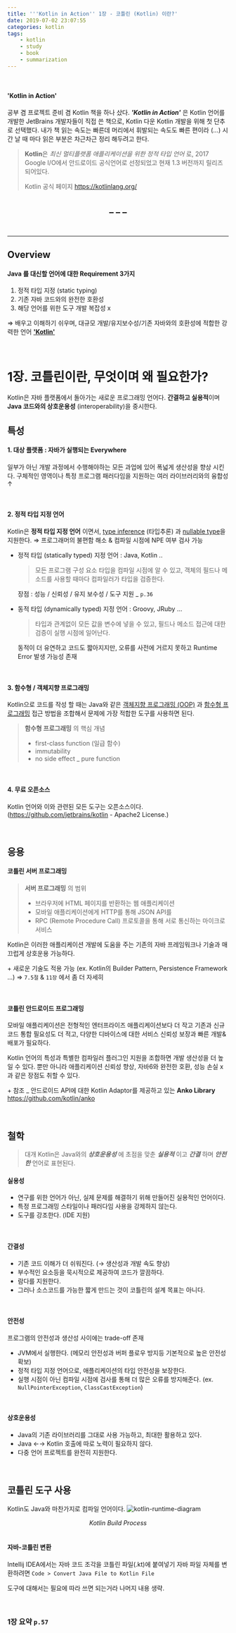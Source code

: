 ```yaml
---
title: '''Kotlin in Action'' 1장 - 코틀린 (Kotlin) 이란?'
date: 2019-07-02 23:07:55
categories: kotlin
tags:
	- kotlin
	- study
	- book
	- summarization
---
```


<br/>

#### 'Kotlin in Action'
공부 겸 프로젝트 준비 겸 Kotlin 책을 하나 샀다.
***'Kotlin in Action'*** 은 Kotlin 언어를 개발한 JetBrains 개발자들이 직접 쓴 책으로, Kotlin 다운 Kotlin 개발을 위해 첫 단추로 선택했다.
내가 책 읽는 속도는 빠른데 머리에서 휘발되는 속도도 빠른 편이라 (...) 시간 날 때 마다 읽은 부분은 차근차근 정리 해두려고 한다. 
> **Kotlin**은 *최신 멀티플랫폼 애플리케이션을 위한 정적 타입 언어* 로, 2017 Google I/O에서 안드로이드 공식언어로 선정되었고 현재 1.3 버전까지 릴리즈 되어있다.
> 
> Kotlin 공식 페이지 https://kotlinlang.org/


<center><h2>_ _ _</h2></center>

<br/>

---

## Overview
#### Java 를 대신할 언어에 대한 Requirement 3가지
1. 정적 타입 지정 (static typing)
2. 기존 자바 코드와의 완전한 호환성
3. 해당 언어를 위한 도구 개발 복잡성 x

⇒ 배우고 이해하기 쉬우며, 대규모 개발/유지보수성/기존 자바와의 호환성에 적합한 강력한 언어 <u>**'Kotlin'**</u>

<br/>

# 1장. 코틀린이란, 무엇이며 왜 필요한가?

Kotlin은 자바 플랫폼에서 돌아가는 새로운 프로그래밍 언어다.
**간결하고 실용적**이며 **Java 코드와의 상호운용성** (interoperability)을 중시한다.

## 특성
#### 1. 대상 플랫폼 : 자바가 실행되는 Everywhere

일부가 아닌 개발 과정에서 수행해야하는 모든 과업에 있어 폭넓게 생산성을 향상 시킨다. 구체적인 영역이나 특정 프로그램 패러다임을 지원하는 여러 라이브러리와의 융합성 ↑

<br/>

#### 2. 정적 타입 지정 언어

Kotlin은 **정적 타입 지정 언어** 이면서, <u>type inference</u> (타입추론) 과 <u>nullable type</u>을 지원한다.
⇒ 프로그래머의 불편함 해소 & 컴파일 시점에 NPE 여부 검사 가능

* 정적 타입 (statically typed) 지정 언어 : Java, Kotlin ..

	> 모든 프로그램 구성 요소 타입을 컴파일 시점에 알 수 있고, 객체의 필드나 메소드를 사용할 때마다 컴파일러가 타입을 검증한다.

	장점 : 성능 / 신뢰성 / 유지 보수성 / 도구 지원 _ `p.36`

* 동적 타입 (dynamically typed) 지정 언어 : Groovy, JRuby ...

	> 타입과 관계없이 모든 값을 변수에 넣을 수 있고, 필드나 메소드 접근에 대한 검증이 실행 시점에 일어난다. 
	
	동적이 더 유연하고 코드도 짧아지지만, 오류를 사전에 거르지 못하고 Runtime Error 발생 가능성 존재

<br/>

#### 3. 함수형 / 객체지향 프로그래밍

Kotlin으로 코드를 작성 할 때는 Java와 같은 <u>객체지향 프로그래밍 (OOP)</u> 과 <u>함수형 프로그래밍</u> 접근 방법을 조합해서 문제에 가장 적합한 도구를 사용하면 된다.

> **함수형 프로그래밍** 의 핵심 개념
> 
> * first-class function (일급 함수)
> * immutability
> * no side effect _ pure function
> 

<br/>

#### 4. 무료 오픈소스

Kotlin 언어와 이와 관련된 모든 도구는 오픈소스이다.
(https://github.com/jetbrains/kotlin - Apache2 License.)

<br/>

## 응용
#### 코틀린 서버 프로그래밍
> **서버 프로그래밍** 의 범위
> 
> * 브라우저에 HTML 페이지를 반환하는 웹 애플리케이션
> * 모바일 애플리케이션에게 HTTP를 통해 JSON API를  
> * RPC (Remote Procedure Call) 프로토콜을 통해 서로 통신하는 마이크로 서비스
> 

Kotlin은 이러한 애플리케이션 개발에 도움을 주는 기존의 자바 프레임워크나 기술과 매끄럽게 상호운용 가능하다.

\+ 새로운 기술도 적용 가능 (ex. Kotlin의 Builder Pattern, Persistence Framework ...)
  ⇒ `7.5절` & `11장` 에서 좀 더 자세히

<br/>

#### 코틀린 안드로이드 프로그래밍

모바일 애플리케이션은 전형적인 엔터프라이즈 애플리케이션보다 더 작고 기존과 신규 코드 통합 필요성도 더 적고, 다양한 디바이스에 대한 서비스 신뢰성 보장과 빠른 개발&배포가 필요하다.

Kotlin 언어의 특성과 특별한 컴파일러 플러그인 지원을 조합하면 개발 생산성을 더 높일 수 있다.
뿐만 아니라 애플리케이션 신뢰성 향상, 자바6와 완전한 호환, 성능 손실 x 과 같은 장점도 취할 수 있다.

\+ 참조 _ 안드로이드 API에 대한 Kotlin Adaptor를 제공하고 있는 **Anko Library** https://github.com/kotlin/anko

<br/>

## 철학
> 대개 Kotlin은 Java와의 ***상호운용성*** 에 초점을 맞춘 ***실용적*** 이고 ***간결*** 하며 ***안전한*** 언어로 표현된다.
> 

#### 실용성

- 연구를 위한 언어가 아닌, 실제 문제를 해결하기 위해 만들어진 실용적인 언어이다.
- 특정 프로그래밍 스타일이나 패러다임 사용을 강제하지 않는다.
- 도구를 강조한다. (IDE 지원)

<br/>

#### 간결성

- 기존 코드 이해가 더 쉬워진다. (→ 생산성과 개발 속도 향상)
- 부수적인 요소등을 묵시적으로 제공하여 코드가 깔끔하다.
- 람다를 지원한다.
- 그러나 소스코드를 가능한 짧게 만드는 것이 코틀린의 설계 목표는 아니다.

<br/>

#### 안전성

  프로그램의 안전성과 생산성 사이에는 trade-off 존재

- JVM에서 실행한다. (메모리 안전성과 버퍼 플로우 방지등 기본적으로 높은 안전성 확보)
- 정적 타입 지정 언어으로, 애플리케이션의 타입 안전성을 보장한다.
- 실행 시점이 아닌 컴파일 시점에 검사를 통해 더 많은 오류를 방지해준다. (ex. `NullPointerException`, `ClassCastException`)

<br/>

#### 상호운용성

- Java의 기존 라이브러리를 그대로 사용 가능하고, 최대한 활용하고 있다.
- Java ←→ Kotlin 호출에 따로 노력이 필요하지 않다.
- 다중 언어 프로젝트를 완전히 지원한다.

<br/>

## 코틀린 도구 사용

Kotlin도 Java와 마찬가지로 컴파일 언어이다.
![kotlin-runtime-diagram](https://user-images.githubusercontent.com/26691216/60521297-f6b43e80-9d21-11e9-956b-4f827ed75f1b.jpg)
<center><i>Kotlin Build Process</i></center>

<br/>


#### 자바-코틀린 변환
Intellij IDEA에서는 자바 코드 조각을 코틀린 파일(.kt)에 붙여넣기
자바 파일 자체를 변환하려면 `Code > Convert Java File to Kotlin File` 

도구에 대해서는 필요에 따라 쓰면 되는거라 나머지 내용 생략.

<br/>

### 1장 요약 `p.57`